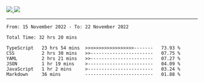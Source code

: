 
<a href="https://github.com/anuraghazra/github-readme-stats">
  <img src="https://github-readme-stats.vercel.app/api?username=iaizawa0623&show_icons=true&count_private=true&theme=dracula&line_height=40" />
  <img src="https://github-readme-stats.vercel.app/api/top-langs/?username=iaizawa0623&count_private=true&theme=dracula" />
</a>

***

<!--START_SECTION:waka-->

```text
From: 15 November 2022 - To: 22 November 2022

Total Time: 32 hrs 20 mins

TypeScript   23 hrs 54 mins  >>>>>>>>>>>>>>>>>>-------   73.93 %
CSS          2 hrs 30 mins   >>-----------------------   07.75 %
YAML         2 hrs 21 mins   >>-----------------------   07.27 %
JSON         1 hr 19 mins    >------------------------   04.09 %
JavaScript   1 hr 2 mins     >------------------------   03.24 %
Markdown     36 mins         -------------------------   01.88 %
```

<!--END_SECTION:waka-->
